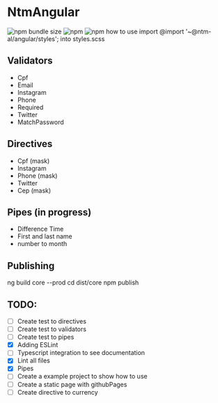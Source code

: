 # NtmAngular

![npm bundle size](https://img.shields.io/bundlephobia/minzip/@ntm-al/angular?style=flat-square)
![npm](https://img.shields.io/npm/dw/@ntm-al/angular)
![npm](https://img.shields.io/npm/v/@ntm-al/angular)
how to use
import
@import '~@ntm-al/angular/styles'; into styles.scss

## Validators

- Cpf
- Email
- Instagram
- Phone
- Required
- Twitter
- MatchPassword

## Directives

- Cpf (mask)
- Instagram
- Phone (mask)
- Twitter
- Cep (mask)

## Pipes (in progress)

- Difference Time
- First and last name
- number to month

## Publishing

ng build core --prod
cd dist/core
npm publish

## TODO:

- [ ] Create test to directives
- [ ] Create test to validators
- [ ] Create test to pipes
- [x] Adding ESLint
- [ ] Typescript integration to see documentation
- [x] Lint all files
- [x] Pipes
- [ ] Create a example project to show how to use
- [ ] Create a static page with githubPages
- [ ] Create directive to currency
